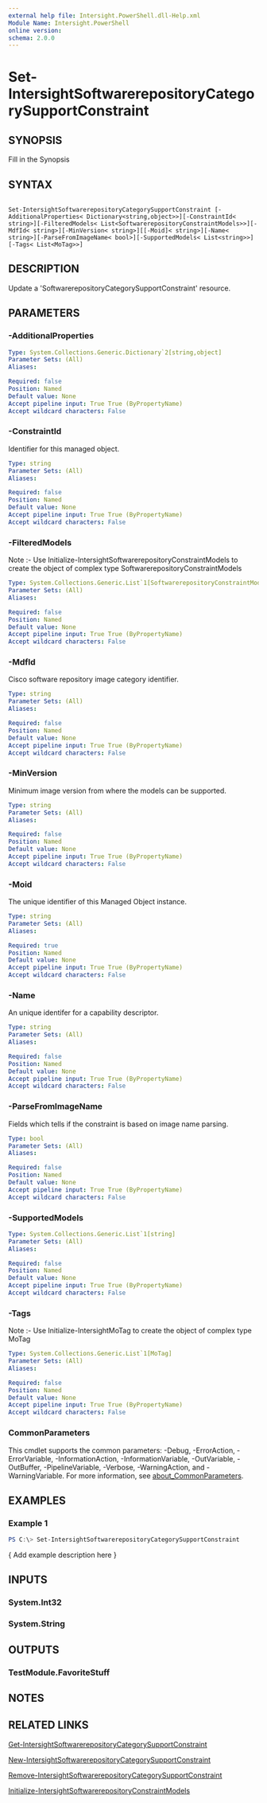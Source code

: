 ```yaml
---
external help file: Intersight.PowerShell.dll-Help.xml
Module Name: Intersight.PowerShell
online version:
schema: 2.0.0
---
```


# Set-IntersightSoftwarerepositoryCategorySupportConstraint

## SYNOPSIS
Fill in the Synopsis

## SYNTAX

```

Set-IntersightSoftwarerepositoryCategorySupportConstraint [-AdditionalProperties< Dictionary<string,object>>][-ConstraintId< string>][-FilteredModels< List<SoftwarerepositoryConstraintModels>>][-MdfId< string>][-MinVersion< string>][[-Moid]< string>][-Name< string>][-ParseFromImageName< bool>][-SupportedModels< List<string>>][-Tags< List<MoTag>>]

```

## DESCRIPTION
Update a &apos;SoftwarerepositoryCategorySupportConstraint&apos; resource.

## PARAMETERS

### -AdditionalProperties


```yaml
Type: System.Collections.Generic.Dictionary`2[string,object]
Parameter Sets: (All)
Aliases:

Required: false
Position: Named
Default value: None
Accept pipeline input: True True (ByPropertyName)
Accept wildcard characters: False
```

### -ConstraintId
Identifier for this managed object.

```yaml
Type: string
Parameter Sets: (All)
Aliases:

Required: false
Position: Named
Default value: None
Accept pipeline input: True True (ByPropertyName)
Accept wildcard characters: False
```

### -FilteredModels


Note :- Use Initialize-IntersightSoftwarerepositoryConstraintModels to create the object of complex type SoftwarerepositoryConstraintModels

```yaml
Type: System.Collections.Generic.List`1[SoftwarerepositoryConstraintModels]
Parameter Sets: (All)
Aliases:

Required: false
Position: Named
Default value: None
Accept pipeline input: True True (ByPropertyName)
Accept wildcard characters: False
```

### -MdfId
Cisco software repository image category identifier.

```yaml
Type: string
Parameter Sets: (All)
Aliases:

Required: false
Position: Named
Default value: None
Accept pipeline input: True True (ByPropertyName)
Accept wildcard characters: False
```

### -MinVersion
Minimum image version from where the models can be supported.

```yaml
Type: string
Parameter Sets: (All)
Aliases:

Required: false
Position: Named
Default value: None
Accept pipeline input: True True (ByPropertyName)
Accept wildcard characters: False
```

### -Moid
The unique identifier of this Managed Object instance.

```yaml
Type: string
Parameter Sets: (All)
Aliases:

Required: true
Position: Named
Default value: None
Accept pipeline input: True True (ByPropertyName)
Accept wildcard characters: False
```

### -Name
An unique identifer for a capability descriptor.

```yaml
Type: string
Parameter Sets: (All)
Aliases:

Required: false
Position: Named
Default value: None
Accept pipeline input: True True (ByPropertyName)
Accept wildcard characters: False
```

### -ParseFromImageName
Fields which tells if the constraint is based on image name parsing.

```yaml
Type: bool
Parameter Sets: (All)
Aliases:

Required: false
Position: Named
Default value: None
Accept pipeline input: True True (ByPropertyName)
Accept wildcard characters: False
```

### -SupportedModels


```yaml
Type: System.Collections.Generic.List`1[string]
Parameter Sets: (All)
Aliases:

Required: false
Position: Named
Default value: None
Accept pipeline input: True True (ByPropertyName)
Accept wildcard characters: False
```

### -Tags


Note :- Use Initialize-IntersightMoTag to create the object of complex type MoTag

```yaml
Type: System.Collections.Generic.List`1[MoTag]
Parameter Sets: (All)
Aliases:

Required: false
Position: Named
Default value: None
Accept pipeline input: True True (ByPropertyName)
Accept wildcard characters: False
```


### CommonParameters
This cmdlet supports the common parameters: -Debug, -ErrorAction, -ErrorVariable, -InformationAction, -InformationVariable, -OutVariable, -OutBuffer, -PipelineVariable, -Verbose, -WarningAction, and -WarningVariable. For more information, see [about_CommonParameters](http://go.microsoft.com/fwlink/?LinkID=113216).

## EXAMPLES

### Example 1
```powershell
PS C:\> Set-IntersightSoftwarerepositoryCategorySupportConstraint
```

{ Add example description here }

## INPUTS

### System.Int32

### System.String

## OUTPUTS

### TestModule.FavoriteStuff

## NOTES

## RELATED LINKS

[Get-IntersightSoftwarerepositoryCategorySupportConstraint](./Get-IntersightSoftwarerepositoryCategorySupportConstraint.md)

[New-IntersightSoftwarerepositoryCategorySupportConstraint](./New-IntersightSoftwarerepositoryCategorySupportConstraint.md)

[Remove-IntersightSoftwarerepositoryCategorySupportConstraint](./Remove-IntersightSoftwarerepositoryCategorySupportConstraint.md)

[Initialize-IntersightSoftwarerepositoryConstraintModels](./Initialize-IntersightSoftwarerepositoryConstraintModels.md)
